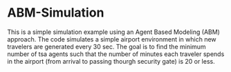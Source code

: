 # ABM-Simulation
This is a simple simulation example using an Agent Based Modeling (ABM) approach. 
The code simulates a simple airport environment in which new travelers are generated every 30 sec.
The goal is to find the minimum number of tsa agents such that the number of minutes each traveler spends in the airport (from arrival to passing thourgh security gate) is 20 or less.

